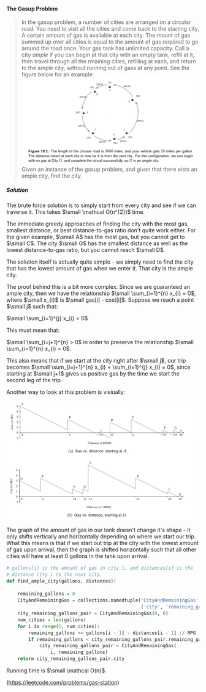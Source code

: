 #### The Gasup Problem

> In the gasup problem, a number of cities are arranged on a circular road. You need to visit all the cities and come back to the starting city, A certain amount of gas is avaliable at each city. The mount of gas summed up over all cities is equal to the amount of gas required to go around the road once. Your gas tank has unlimited capacity. Call a city *ample* if you can begin at that city with an empty tank, refill at it, then travel through all the rmaining cities, refilling at each, and return to the ample city, without running out of gass at any point. See the figure below for an example:
> ![](/assets/gasup.png)
> Given an instance of the gasup problem, and given that there eists an ample city, find the city.

##### Solution

The brute force solution is to simply start from every city and see if we can traverse it. This takes $\small \mathcal O(n^{2})$ time. 

The immediate greedy approaches of finding the city with the most gas, smallest distance, or best distance-to-gas ratio don't quite work either. For the given example, $\small A$ has the most gas, but you cannot get to $\small C$. The city $\small G$ has the smallest distance as well as the lowest distance-to-gas ratio, but you cannot reach $\small D$.

The solution itself is actually quite simple - we simply need to find the city that has the lowest amount of gas when we enter it. That city is the ample city.

The proof behind this is a bit more complex. Since we are guaranteed an ample city, then we have the relationship $\small \sum_{i=1}^{n} x_{i} = 0$, where $\small x_{i}$ is $\small gas[i] - cost[i]$. Suppose we reach a point $\small j$ such that:

$\small \sum_{i=1}^{j} x_{i} < 0$

This must mean that:

$\small \sum_{i=j+1}^{n} > 0$ in order to preserve the relationship $\small \sum_{i=1}^{n} x_{i} = 0$.

This also means that if we start at the city right after $\small j$, our trip becomes $\small \sum_{i=j+1}^{n} x_{i} + \sum_{i=1}^{j} x_{i} = 0$, since starting at $\small j+1$ gives us positive gas by the time we start the second leg of the trip.

Another way to look at this problem is visiually:

![](/assets/gasup-graph.png)

The graph of the amount of gas in our tank doesn't change it's shape - it only shifts vertically and horizontally depending on where we start our trip. What this means is that if we start out trip at the city with the lowest amount of gas upon arrival, then the graph is shifted horizontally such that all other cities will have at least 0 gallons in the tank upon arrival. 

```py
# gallons[i] is the amount of gas in city i, and distances[i] is the
# distance city i to the next city.
def find_ample_city(gallons, distances):

    remaining_gallons = 0
    CityAndRemainingGas = collections.namedtuple('CityAndRemainingGas',
                                                 ('city', 'remaining_gallons'))
    city_remaining_gallons_pair = CityAndRemainingGas(0, 0)
    num_cities = len(gallons)
    for i in range(1, num_cities):
        remaining_gallons += gallons[i - 1] - distances[i - 1] // MPG
        if remaining_gallons < city_remaining_gallons_pair.remaining_gallons:
            city_remaining_gallons_pair = CityAndRemainingGas(
                i, remaining_gallons)
    return city_remaining_gallons_pair.city
```

Running time is $\small \mathcal O(n)$.

(https://leetcode.com/problems/gas-station)